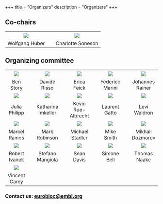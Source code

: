 +++
title = "Organizers"
description = "Organizers"
+++

## Co-chairs

|       |   |     |
|:-----:|---|:---:|
| ![](../img/organizers/WolfgangHuber.png) | &nbsp; | ![](../img/organizers/CharlotteSoneson.jpg) |
| Wolfgang Huber | &nbsp;  | Charlotte Soneson |

## Organizing committee

|       |   |     |   |      |   |      |   |      |
|:-----:|---|:---:|---|:----:|---|:----:|---|:----:|
| ![](../img/organizers/BenjaminStory.jpeg) | &nbsp; | ![](../img/organizers/DavideRisso.JPG)       | &nbsp; | ![](../img/organizers/feick_erica2020.png)  | &nbsp; | ![](../img/organizers/FedericoMarini.png) | &nbsp; | ![](../img/organizers/JohannesRainer.jpg)   |  
| Ben Story                                 | &nbsp; | Davide Risso                                 | &nbsp; | Erica Feick                                 | &nbsp; | Federico Marini                           | &nbsp; | Johannes Rainer                             | 
| ![](../img/organizers/Julia-Philipp.jpg)  | &nbsp; | ![](../img/organizers/KatharinaImkeller.jpg) | &nbsp; | ![](../img/organizers/KevinRueAlbrecht.jpg) | &nbsp; | ![](../img/organizers/LaurentGatto.jpg)   | &nbsp; | ![](../img/organizers/LeviWaldron.jpg)      | 
| Julia Philipp                             | &nbsp; | Katharina Imkeller                           | &nbsp; | Kevin Rue-Albrecht                          | &nbsp; | Laurent Gatto                             | &nbsp; | Levi Waldron                                | 
| ![](../img/organizers/Ramos_Marcel.jpg)   | &nbsp; | ![](../img/organizers/mark.jpg)              | &nbsp; | ![](../img/organizers/MStadler_FMI0142.jpg) | &nbsp; | ![](../img/organizers/MikeSmith.jpg)      | &nbsp; | ![](../img/organizers/MikhailDozmorov.jpg)  | 
| Marcel Ramos                              | &nbsp; | Mark Robinson                                | &nbsp; | Michael Stadler                             | &nbsp; | Mike Smith                                | &nbsp; | Mikhail Dozmorov                            |
| ![](../img/organizers/ivanekr.jpg)        | &nbsp; | ![](../img/organizers/StefanoMangiola.png)   | &nbsp; | ![](../img/organizers/SeanDavis.jpg)        | &nbsp; | ![](../img/organizers/SimoneBell.jpg)     | &nbsp; | ![](../img/organizers/ThomasNaake.jpg)      |
| Robert Ivanek                             | &nbsp; | Stefano Mangiola                             | &nbsp; | Sean Davis                                  | &nbsp; | Simone Bell                               | &nbsp; | Thomas Naake                                |
| ![](../img/organizers/VincentCarey.png)   | &nbsp; |                                              | &nbsp; |                                             | &nbsp; |  |
| Vincent Carey                             | &nbsp; |                                              | &nbsp; |                                             | &nbsp; |  |


### Contact us: eurobioc@embl.org





